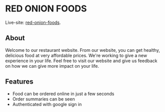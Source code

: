 # RED ONION FOODS

Live-site: [red-onion-foods](https://hot-onion-restaurant-app.web.app/).

## About

Welcome to our restaurant website. From our website, you can get healthy, delicious food at very affordable prices. We're working to give a new experience in your life. Feel free to visit our website and give us feedback on how we can give more impact on your life.

## Features

* Food can be ordered online in just a few seconds
* Order summaries can be seen
* Authenticated with google sign in